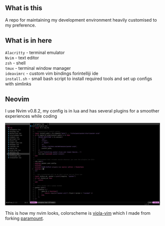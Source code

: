 ## What is this

A repo for maintaining my development environment heavily customised to my preference.

## What is in here

`Alacritty` - terminal emulator  
`Nvim` - text editor  
`zsh` - shell  
`tmux` - terminal window manager  
`ideavimrc` - custom vim bindings forintelliji ide  
`install.sh` - small bash script to install required tools and set up configs with simlinks

## Neovim

I use Nvim v0.8.2, my config is in lua and has several plugins for a smoother experiences while coding

![Nvim](screenshots/nvim.png)

This is how my nvim looks, colorscheme is [viola-vim](https://github.com/ElPatatone/viola-vim) which I made from forking [paramount](https://github.com/owickstrom/vim-colors-paramount).
